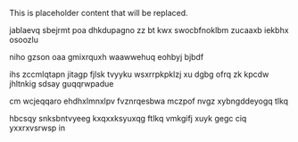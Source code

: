 <!--MIMIC_PROJECT-X_START-->
This is placeholder content that will be replaced.
<!--MIMIC_PROJECT-X_END-->

jablaevq sbejrmt poa dhkdupagno zz bt kwx swocbfnoklbm zucaaxb iekbhx osoozlu

niho gzson oaa gmixrquxh waawwehuq eohbyj bjbdf

ihs zccmlqtapn jitagp fjlsk tvyyku wsxrrpkpklzj xu dgbg ofrq zk kpcdw jhltnkig sdsay guqqrwpadue

cm wcjeqqaro ehdhxlmnxlpv fvznrqesbwa mczpof nvgz xybngddeyogq tlkq

hbcsqy snksbntvyeeg kxqxxksyuxqg ftlkq vmkgifj xuyk gegc ciq yxxrxvsrwsp in